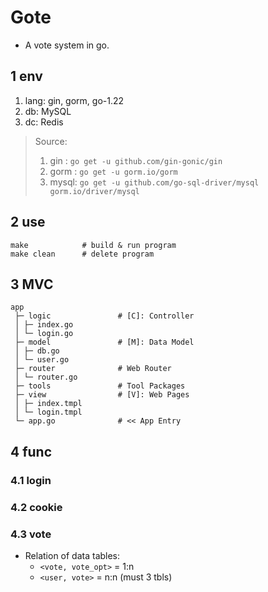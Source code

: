 # Gote
- A vote system in go.

## 1 env
1. lang: gin, gorm, go-1.22
2. db: MySQL
3. dc: Redis

> Source:
>   1. gin  : `go get -u github.com/gin-gonic/gin`
>   2. gorm : `go get -u gorm.io/gorm`
>   3. mysql: `go get -u github.com/go-sql-driver/mysql gorm.io/driver/mysql`

## 2 use

```shell
make            # build & run program
make clean      # delete program
```

## 3 MVC

```
app
 ├─ logic               # [C]: Controller
 │ ├─ index.go          
 │ └─ login.go
 ├─ model               # [M]: Data Model
 │ ├─ db.go
 │ └─ user.go
 ├─ router              # Web Router
 │ └─ router.go
 ├─ tools               # Tool Packages
 ├─ view                # [V]: Web Pages
 │ ├─ index.tmpl
 │ └─ login.tmpl
 └─ app.go              # << App Entry

```


## 4 func

### 4.1 login


### 4.2 cookie


### 4.3 vote

- Relation of data tables: 
    - `<vote, vote_opt>` = 1:n
    - `<user, vote>` = n:n (must 3 tbls)


